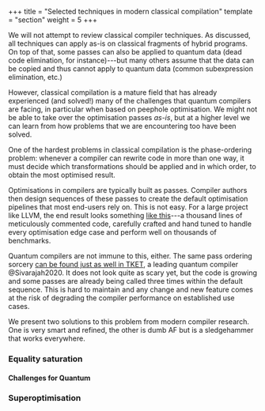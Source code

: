 +++
title = "Selected techniques in modern classical compilation"
template = "section"
weight = 5
+++

We will not attempt to review classical compiler techniques.
As discussed, all techniques can apply as-is on classical fragments of
hybrid programs. On top of that, some passes can also be applied to
quantum data (dead code elimination, for instance)---but many others
assume that the data can be copied and thus cannot apply to quantum data
(common subexpression elimination, etc.) 

However, classical compilation is a mature field that has already experienced
(and solved!) many of the challenges that quantum compilers are facing, in
particular when based on peephole optimisation.
We might not be able to take over the optimisation passes _as-is_,
but at a higher level we can learn from how problems that we are encountering
too have been solved.

One of the hardest problems in classical compilation is the phase-ordering
problem: whenever a compiler can rewrite code in more than one way, it must
decide which transformations should be applied and in which order, to obtain
the most optimised result. 

Optimisations in compilers are typically built as passes.
Compiler authors then design sequences of these passes to create the default
optimisation pipelines that most end-users rely on.
This is not easy.
For a large project like LLVM, the end result looks something
[like this](https://github.com/llvm-mirror/llvm/blob/2c4ca6832fa6b306ee6a7010bfb80a3f2596f824/lib/Transforms/IPO/PassManagerBuilder.cpp)---a thousand lines of meticulously commented code,
carefully crafted and hand tuned to handle every optimisation
edge case and perform well on thousands of benchmarks.

Quantum compilers are not immune to this, either. 
The same pass ordering sorcery [can be found just as well in TKET](https://github.com/CQCL/tket/blob/5f7af8d97d81c620071e8b639a694b3a7135e2f8/tket/src/Transformations/OptimisationPass.cpp#L43), a
leading quantum compiler @Sivarajah2020.
It does not look quite as scary yet, but the code is growing and some passes
are already being called three times within the default sequence.
This is hard to maintain and any change and new feature comes at the risk
of degrading the compiler performance on established use cases.

We present two solutions to this problem from modern compiler research.
One is very smart and refined, the other is dumb AF but is a sledgehammer that
works everywhere.

### Equality saturation

#### Challenges for Quantum

### Superoptimisation
